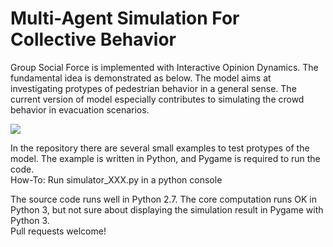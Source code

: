 # Multi-Agent Simulation For Collective Behavior

Group Social Force is implemented with Interactive Opinion Dynamics.  The fundamental idea is demonstrated as below. The model aims at investigating protypes of pedestrian behavior in a general sense. The current version of model especially contributes to simulating the crowd behavior in evacuation scenarios.

![](https://github.com/godisreal/Many-Particle-System/blob/master/FigNew.PNG)

In the repository there are several small examples to test protypes of the model.  The example is written in Python, and Pygame is required to run the code.  
How-To: Run simulator_XXX.py in a python console

The source code runs well in Python 2.7.  The core computation runs OK in Python 3, but not sure about displaying the simulation result in Pygame with Python 3.    
Pull requests welcome!

